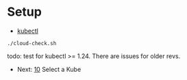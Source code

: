 # Setup

- [kubectl](https://kubernetes.io/docs/tasks/tools/)

```shell
./cloud-check.sh
```

todo: test for kubectl >= 1.24.  There are issues for older revs. 


- Next: [10](10-kube.md) Select a Kube
